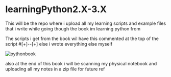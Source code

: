 # learningPython2.X-3.X
This will be the repo where i upload all my learning scripts and example files that i write while going though the book im learning python from

The scripts i get from the book wil have this commented at the top of the script #[+]--[+] else i wrote everything else myself

![pythonbook](https://user-images.githubusercontent.com/84602650/142472988-2ef7de4f-7478-47b7-8f14-41970a4b17bf.png)

also at the end of this book i will be scanning my physical notebook and uploading all my notes in a zip file for future ref
